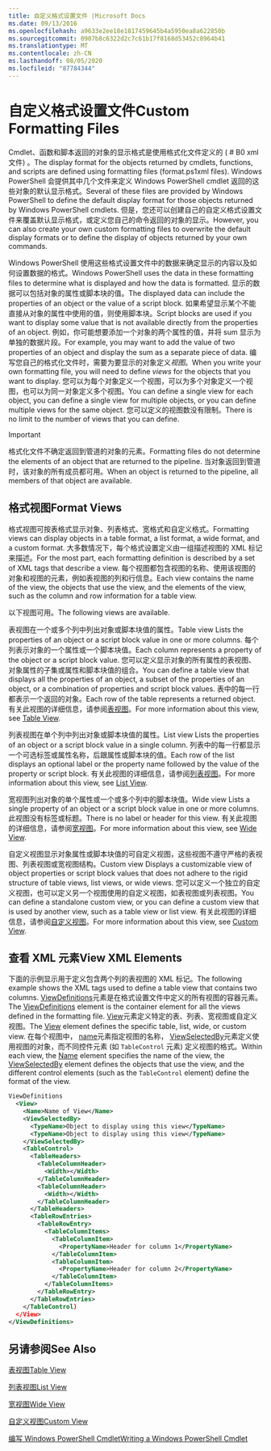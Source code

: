 ```yaml
---
title: 自定义格式设置文件 |Microsoft Docs
ms.date: 09/13/2016
ms.openlocfilehash: a9633e2ee18e1817459645b4a5950ea8a622850b
ms.sourcegitcommit: 0907b8c6322d2c7c61b17f8168d53452c8964b41
ms.translationtype: MT
ms.contentlocale: zh-CN
ms.lasthandoff: 08/05/2020
ms.locfileid: "87784344"
---
```

# <a name="custom-formatting-files"></a><span data-ttu-id="c9ce4-102">自定义格式设置文件</span><span class="sxs-lookup"><span data-stu-id="c9ce4-102">Custom Formatting Files</span></span>

<span data-ttu-id="c9ce4-103">Cmdlet、函数和脚本返回的对象的显示格式是使用格式化文件定义的 ( # B0 xml 文件) 。</span><span class="sxs-lookup"><span data-stu-id="c9ce4-103">The display format for the objects returned by cmdlets, functions, and scripts are defined using formatting files (format.ps1xml files).</span></span> <span data-ttu-id="c9ce4-104">Windows PowerShell 会提供其中几个文件来定义 Windows PowerShell cmdlet 返回的这些对象的默认显示格式。</span><span class="sxs-lookup"><span data-stu-id="c9ce4-104">Several of these files are provided by Windows PowerShell to define the default display format for those objects returned by Windows PowerShell cmdlets.</span></span> <span data-ttu-id="c9ce4-105">但是，您还可以创建自己的自定义格式设置文件来覆盖默认显示格式，或定义您自己的命令返回的对象的显示。</span><span class="sxs-lookup"><span data-stu-id="c9ce4-105">However, you can also create your own custom formatting files to overwrite the default display formats or to define the display of objects returned by your own commands.</span></span>

<span data-ttu-id="c9ce4-106">Windows PowerShell 使用这些格式设置文件中的数据来确定显示的内容以及如何设置数据的格式。</span><span class="sxs-lookup"><span data-stu-id="c9ce4-106">Windows PowerShell uses the data in these formatting files to determine what is displayed and how the data is formatted.</span></span> <span data-ttu-id="c9ce4-107">显示的数据可以包括对象的属性或脚本块的值。</span><span class="sxs-lookup"><span data-stu-id="c9ce4-107">The displayed data can include the properties of an object or the value of a script block.</span></span>  <span data-ttu-id="c9ce4-108">如果希望显示某个不能直接从对象的属性中使用的值，则使用脚本块。</span><span class="sxs-lookup"><span data-stu-id="c9ce4-108">Script blocks are used if you want to display some value that is not available directly from the properties of an object.</span></span> <span data-ttu-id="c9ce4-109">例如，你可能想要添加一个对象的两个属性的值，并将 sum 显示为单独的数据片段。</span><span class="sxs-lookup"><span data-stu-id="c9ce4-109">For example, you may want to add the value of two properties of an object and display the sum as a separate piece of data.</span></span> <span data-ttu-id="c9ce4-110">编写您自己的格式化文件时，需要为要显示的对象定义*视图*。</span><span class="sxs-lookup"><span data-stu-id="c9ce4-110">When you write your own formatting file, you will need to define *views* for the objects that you want to display.</span></span> <span data-ttu-id="c9ce4-111">您可以为每个对象定义一个视图，可以为多个对象定义一个视图，也可以为同一对象定义多个视图。</span><span class="sxs-lookup"><span data-stu-id="c9ce4-111">You can define a single view for each object, you can define a single view for multiple objects, or you can define multiple views for the same object.</span></span> <span data-ttu-id="c9ce4-112">您可以定义的视图数没有限制。</span><span class="sxs-lookup"><span data-stu-id="c9ce4-112">There is no limit to the number of views that you can define.</span></span>

> [!IMPORTANT]
> <span data-ttu-id="c9ce4-113">格式化文件不确定返回到管道的对象的元素。</span><span class="sxs-lookup"><span data-stu-id="c9ce4-113">Formatting files do not determine the elements of an object that are returned to the pipeline.</span></span> <span data-ttu-id="c9ce4-114">当对象返回到管道时，该对象的所有成员都可用。</span><span class="sxs-lookup"><span data-stu-id="c9ce4-114">When an object is returned to the pipeline, all members of that object are available.</span></span>

## <a name="format-views"></a><span data-ttu-id="c9ce4-115">格式视图</span><span class="sxs-lookup"><span data-stu-id="c9ce4-115">Format Views</span></span>

<span data-ttu-id="c9ce4-116">格式视图可按表格式显示对象、列表格式、宽格式和自定义格式。</span><span class="sxs-lookup"><span data-stu-id="c9ce4-116">Formatting views can display objects in a table format, a list format, a wide format, and a custom format.</span></span> <span data-ttu-id="c9ce4-117">大多数情况下，每个格式设置定义由一组描述视图的 XML 标记来描述。</span><span class="sxs-lookup"><span data-stu-id="c9ce4-117">For the most part, each formatting definition is described by a set of XML tags that describe a view.</span></span> <span data-ttu-id="c9ce4-118">每个视图都包含视图的名称、使用该视图的对象和视图的元素，例如表视图的列和行信息。</span><span class="sxs-lookup"><span data-stu-id="c9ce4-118">Each view contains the name of the view, the objects that use the view, and the elements of the view, such as the column and row information for a table view.</span></span>

<span data-ttu-id="c9ce4-119">以下视图可用。</span><span class="sxs-lookup"><span data-stu-id="c9ce4-119">The following views are available.</span></span>

<span data-ttu-id="c9ce4-120">表视图在一个或多个列中列出对象或脚本块值的属性。</span><span class="sxs-lookup"><span data-stu-id="c9ce4-120">Table view Lists the properties of an object or a script block value in one or more columns.</span></span> <span data-ttu-id="c9ce4-121">每个列表示对象的一个属性或一个脚本块值。</span><span class="sxs-lookup"><span data-stu-id="c9ce4-121">Each column represents a property of the object or a script block value.</span></span> <span data-ttu-id="c9ce4-122">您可以定义显示对象的所有属性的表视图、对象属性的子集或属性和脚本块值的组合。</span><span class="sxs-lookup"><span data-stu-id="c9ce4-122">You can define a table view that displays all the properties of an object, a subset of the properties of an object, or a combination of properties and script block values.</span></span> <span data-ttu-id="c9ce4-123">表中的每一行都表示一个返回的对象。</span><span class="sxs-lookup"><span data-stu-id="c9ce4-123">Each row of the table represents a returned object.</span></span> <span data-ttu-id="c9ce4-124">有关此视图的详细信息，请参阅[表视图](../format/creating-a-table-view.md)。</span><span class="sxs-lookup"><span data-stu-id="c9ce4-124">For more information about this view, see [Table View](../format/creating-a-table-view.md).</span></span>

<span data-ttu-id="c9ce4-125">列表视图在单个列中列出对象或脚本块值的属性。</span><span class="sxs-lookup"><span data-stu-id="c9ce4-125">List view Lists the properties of an object or a script block value in a single column.</span></span> <span data-ttu-id="c9ce4-126">列表中的每一行都显示一个可选标签或属性名称，后跟属性或脚本块的值。</span><span class="sxs-lookup"><span data-stu-id="c9ce4-126">Each row of the list displays an optional label or the property name followed by the value of the property or script block.</span></span> <span data-ttu-id="c9ce4-127">有关此视图的详细信息，请参阅[列表视图](../format/creating-a-list-view.md)。</span><span class="sxs-lookup"><span data-stu-id="c9ce4-127">For more information about this view, see [List View](../format/creating-a-list-view.md).</span></span>

<span data-ttu-id="c9ce4-128">宽视图列出对象的单个属性或一个或多个列中的脚本块值。</span><span class="sxs-lookup"><span data-stu-id="c9ce4-128">Wide view Lists a single property of an object or a script block value in one or more columns.</span></span> <span data-ttu-id="c9ce4-129">此视图没有标签或标题。</span><span class="sxs-lookup"><span data-stu-id="c9ce4-129">There is no label or header for this view.</span></span> <span data-ttu-id="c9ce4-130">有关此视图的详细信息，请参阅[宽视图](../format/creating-a-wide-view.md)。</span><span class="sxs-lookup"><span data-stu-id="c9ce4-130">For more information about this view, see [Wide View](../format/creating-a-wide-view.md).</span></span>

<span data-ttu-id="c9ce4-131">自定义视图显示对象属性或脚本块值的可自定义视图，这些视图不遵守严格的表视图、列表视图或宽视图结构。</span><span class="sxs-lookup"><span data-stu-id="c9ce4-131">Custom view Displays a customizable view of object properties or script block values that does not adhere to the rigid structure of table views, list views, or wide views.</span></span> <span data-ttu-id="c9ce4-132">您可以定义一个独立的自定义视图，也可以定义另一个视图使用的自定义视图，如表视图或列表视图。</span><span class="sxs-lookup"><span data-stu-id="c9ce4-132">You can define a standalone custom view, or you can define a custom view that is used by another view, such as a table view or list view.</span></span> <span data-ttu-id="c9ce4-133">有关此视图的详细信息，请参阅[自定义视图](../format/creating-custom-controls.md)。</span><span class="sxs-lookup"><span data-stu-id="c9ce4-133">For more information about this view, see [Custom View](../format/creating-custom-controls.md).</span></span>

## <a name="view-xml-elements"></a><span data-ttu-id="c9ce4-134">查看 XML 元素</span><span class="sxs-lookup"><span data-stu-id="c9ce4-134">View XML Elements</span></span>

<span data-ttu-id="c9ce4-135">下面的示例显示用于定义包含两个列的表视图的 XML 标记。</span><span class="sxs-lookup"><span data-stu-id="c9ce4-135">The following example shows the XML tags used to define a table view that contains two columns.</span></span> <span data-ttu-id="c9ce4-136">[ViewDefinitions](../format/viewdefinitions-element-format.md)元素是在格式设置文件中定义的所有视图的容器元素。</span><span class="sxs-lookup"><span data-stu-id="c9ce4-136">The [ViewDefinitions](../format/viewdefinitions-element-format.md) element is the container element for all the views defined in the formatting file.</span></span> <span data-ttu-id="c9ce4-137">[View](../format/view-element-format.md)元素定义特定的表、列表、宽视图或自定义视图。</span><span class="sxs-lookup"><span data-stu-id="c9ce4-137">The [View](../format/view-element-format.md) element defines the specific table, list, wide, or custom view.</span></span> <span data-ttu-id="c9ce4-138">在每个视图中， [name](../format/name-element-for-view-format.md)元素指定视图的名称， [ViewSelectedBy](../format/viewselectedby-element-format.md)元素定义使用视图的对象，而不同控件元素 (如 `TableControl` 元素) 定义视图的格式。</span><span class="sxs-lookup"><span data-stu-id="c9ce4-138">Within each view, the [Name](../format/name-element-for-view-format.md) element specifies the name of the view, the [ViewSelectedBy](../format/viewselectedby-element-format.md) element defines the objects that use the view, and the different control elements (such as the `TableControl` element) define the format of the view.</span></span>

```xml
ViewDefinitions
  <View>
    <Name>Name of View</Name>
    <ViewSelectedBy>
      <TypeName>Object to display using this view</TypeName>
      <TypeName>Object to display using this view</TypeName>
    </ViewSelectedBy>
    <TableControl>
      <TableHeaders>
        <TableColumnHeader>
          <Width></Width>
        </TableColumnHeader>
        <TableColumnHeader>
          <Width></Width>
        </TableColumnHeader>
      </TableHeaders>
      <TableRowEntries>
        <TableRowEntry>
          <TableColumnItems>
            <TableColumnItem>
              <PropertyName>Header for column 1</PropertyName>
            </TableColumnItem>
            <TableColumnItem>
              <PropertyName>Header for column 2</PropertyName>
            </TableColumnItem>
          </TableColumnItems>
        </TableRowEntry>
      </TableRowEntries>
    </TableControl)
  </View>
</ViewDefinitions>

```

## <a name="see-also"></a><span data-ttu-id="c9ce4-139">另请参阅</span><span class="sxs-lookup"><span data-stu-id="c9ce4-139">See Also</span></span>

[<span data-ttu-id="c9ce4-140">表视图</span><span class="sxs-lookup"><span data-stu-id="c9ce4-140">Table View</span></span>](../format/creating-a-table-view.md)

[<span data-ttu-id="c9ce4-141">列表视图</span><span class="sxs-lookup"><span data-stu-id="c9ce4-141">List View</span></span>](../format/creating-a-list-view.md)

[<span data-ttu-id="c9ce4-142">宽视图</span><span class="sxs-lookup"><span data-stu-id="c9ce4-142">Wide View</span></span>](../format/creating-a-wide-view.md)

[<span data-ttu-id="c9ce4-143">自定义视图</span><span class="sxs-lookup"><span data-stu-id="c9ce4-143">Custom View</span></span>](../format/creating-custom-controls.md)

[<span data-ttu-id="c9ce4-144">编写 Windows PowerShell Cmdlet</span><span class="sxs-lookup"><span data-stu-id="c9ce4-144">Writing a Windows PowerShell Cmdlet</span></span>](./writing-a-windows-powershell-cmdlet.md)

